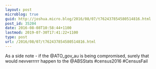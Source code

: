 ```yaml
---
layout: post
microblog: true
guid: http://joshua.micro.blog/2016/08/07/t762437854580514816.html
post_id: 35204
date: 2016-08-08T10:58:44+1100
lastmod: 2019-07-30T17:41:22+1100
type: post
url: /2016/08/07/t762437854580514816.html
---
```

As a side note - if the @ATO_gov_au is being compromised, surely that would nevverrrrr happen to the @ABSStats #census2016 #CensusFail
